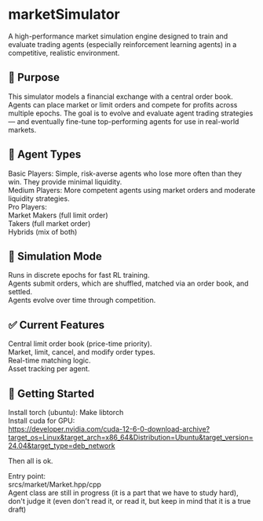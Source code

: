 # marketSimulator

A high-performance market simulation engine designed to train and evaluate trading agents (especially reinforcement learning agents) in a competitive, realistic environment.

## 🧠 Purpose

This simulator models a financial exchange with a central order book. Agents can place market or limit orders and compete for profits across multiple epochs. The goal is to evolve and evaluate agent trading strategies — and eventually fine-tune top-performing agents for use in real-world markets.

## 👤 Agent Types

Basic Players: Simple, risk-averse agents who lose more often than they win. They provide minimal liquidity.  
Medium Players: More competent agents using market orders and moderate liquidity strategies.  
Pro Players:  
  Market Makers (full limit order)  
  Takers (full market order)  
  Hybrids (mix of both)  

## 🔄 Simulation Mode

Runs in discrete epochs for fast RL training.  
Agents submit orders, which are shuffled, matched via an order book, and settled.  
Agents evolve over time through competition.  

## ✅ Current Features

Central limit order book (price-time priority).  
Market, limit, cancel, and modify order types.  
Real-time matching logic.  
Asset tracking per agent.  

## 🚀 Getting Started

Install torch (ubuntu): 
Make libtorch  
Install cuda for GPU:  
https://developer.nvidia.com/cuda-12-6-0-download-archive?target_os=Linux&target_arch=x86_64&Distribution=Ubuntu&target_version=24.04&target_type=deb_network
  
Then all is ok.  
  
Entry point:  
srcs/market/Market.hpp/cpp  
Agent class are still in progress (it is a part that we have to study hard), don't judge it (even don't read it, or read it, but keep in mind that it is a true draft)